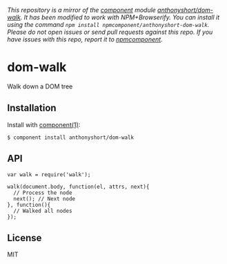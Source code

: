 *This repository is a mirror of the [component](http://component.io) module [anthonyshort/dom-walk](http://github.com/anthonyshort/dom-walk). It has been modified to work with NPM+Browserify. You can install it using the command `npm install npmcomponent/anthonyshort-dom-walk`. Please do not open issues or send pull requests against this repo. If you have issues with this repo, report it to [npmcomponent](https://github.com/airportyh/npmcomponent).*

# dom-walk

  Walk down a DOM tree

## Installation

  Install with [component(1)](http://component.io):

    $ component install anthonyshort/dom-walk

## API

    var walk = require('walk');

    walk(document.body, function(el, attrs, next){
      // Process the node
      next(); // Next node
    }, function(){
      // Walked all nodes
    });

## License

  MIT
